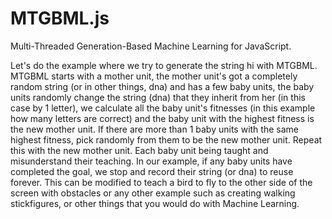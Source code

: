 # MTGBML.js
Multi-Threaded Generation-Based Machine Learning for JavaScript.

Let's do the example where we try to generate the string hi with MTGBML. MTGBML starts with a mother unit, the mother unit's got a completely random string (or in other things, dna) and has a few baby units, the baby units randomly change the string (dna) that they inherit from her (in this case by 1 letter), we calculate all the baby unit's fitnesses (in this example how many letters are correct) and the baby unit with the highest fitness is the new mother unit. If there are more than 1 baby units with the same highest fitness, pick randomly from them to be the new mother unit. Repeat this with the new mother unit. Each baby unit being taught and misunderstand their teaching. In our example, if any baby units have completed the goal, we stop and record their string (or dna) to reuse forever. This can be modified to teach a bird to fly to the other side of the screen with obstacles or any other example such as creating walking stickfigures, or other things that you would do with Machine Learning.
